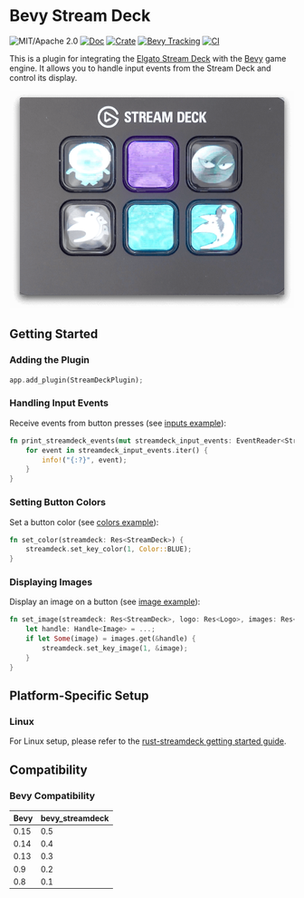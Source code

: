 # Bevy Stream Deck

![MIT/Apache 2.0](https://img.shields.io/badge/license-MIT%2FApache-blue.svg)
[![Doc](https://docs.rs/bevy_streamdeck/badge.svg)](https://docs.rs/bevy_streamdeck)
[![Crate](https://img.shields.io/crates/v/bevy_streamdeck.svg)](https://crates.io/crates/bevy_streamdeck)
[![Bevy Tracking](https://img.shields.io/badge/Bevy%20tracking-main-lightblue)](https://github.com/bevyengine/bevy/blob/main/docs/plugins_guidelines.md#main-branch-tracking)
[![CI](https://github.com/vleue/bevy_streamdeck/actions/workflows/ci.yml/badge.svg)](https://github.com/vleue/bevy_streamdeck/actions/workflows/ci.yml)

This is a plugin for integrating the [Elgato Stream Deck](https://www.elgato.com/en/stream-deck) with the [Bevy](https://bevyengine.org) game engine. It allows you to handle input events from the Stream Deck and control its display.

![capture of a Stream Deck](https://raw.githubusercontent.com/vleue/bevy_streamdeck/main/capture.png)

## Getting Started

### Adding the Plugin

```rust
app.add_plugin(StreamDeckPlugin);
```

### Handling Input Events

Receive events from button presses (see [inputs example](https://github.com/vleue/bevy_streamdeck/blob/main/examples/inputs.rs)):
```rust
fn print_streamdeck_events(mut streamdeck_input_events: EventReader<StreamDeckInput>) {
    for event in streamdeck_input_events.iter() {
        info!("{:?}", event);
    }
}
```

### Setting Button Colors

Set a button color (see [colors example](https://github.com/vleue/bevy_streamdeck/blob/main/examples/colors.rs)):
```rust
fn set_color(streamdeck: Res<StreamDeck>) {
    streamdeck.set_key_color(1, Color::BLUE);
}

```

### Displaying Images

Display an image on a button (see [image example](https://github.com/vleue/bevy_streamdeck/blob/main/examples/image.rs)):
```rust
fn set_image(streamdeck: Res<StreamDeck>, logo: Res<Logo>, images: Res<Assets<Image>>) {
    let handle: Handle<Image> = ...;
    if let Some(image) = images.get(&handle) {
        streamdeck.set_key_image(1, &image);
    }
}
```


## Platform-Specific Setup

### Linux

For Linux setup, please refer to the [rust-streamdeck getting started guide](https://github.com/ryankurte/rust-streamdeck#getting-started).

## Compatibility

### Bevy Compatibility

|Bevy|bevy_streamdeck|
|---|---|
|0.15|0.5|
|0.14|0.4|
|0.13|0.3|
|0.9|0.2|
|0.8|0.1|
